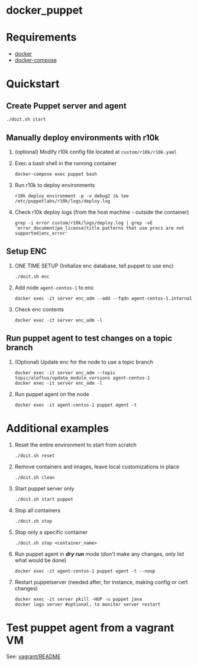 # docker_puppet

# Requirements

- [docker](https://www.docker.com/products/docker-desktop)
- [docker-compose](https://docs.docker.com/compose/install/)

# Quickstart
## Create Puppet server and agent
```shell
./doit.sh start
```

## Manually deploy environments with r10k
1. (optional) Modify r10k config file located at `custom/r10k/r10k.yaml`

1. Exec a bash shell in the running container
   ```shell
   docker-compose exec puppet bash
   ```

1. Run r10k to deploy environments
   ```shell
   r10k deploy environment -p -v debug2 |& tee /etc/puppetlabs/r10k/logs/deploy.log
   ```

1. Check r10k deploy logs (from the host machine - outside the container)
   ```shell
   grep -i error custom/r10k/logs/deploy.log | grep -vE 'error_document|pe_license|title patterns that use procs are not supported|enc_error'
   ```

## Setup ENC
1. ONE TIME SETUP (Initialize enc database, tell puppet to use enc)
   ```shell
   ./doit.sh enc
   ```

1. Add node `agent-centos-1` to enc
   ```shell
   docker exec -it server enc_adm --add --fqdn agent-centos-1.internal
   ```

1. Check enc contents
   ```shell
   docker exec -it server enc_adm -l
   ```

## Run puppet agent to test changes on a topic branch
1. (Optional) Update enc for the node to use a topic branch
   ```shell
   docker exec -it server enc_adm --topic topic/aloftus/update_module_versions agent-centos-1
   docker exec -it server enc_adm -l
   ```

1. Run puppet agent on the node
   ```shell
   docker exec -it agent-centos-1 puppet agent -t
   ```

# Additional examples
1. Reset the entire environment to start from scratch
   ```shell
   ./doit.sh reset
   ```
1. Remove containers and images, leave local customizations in place
   ```shell
   ./doit.sh clean
   ```
1. Start puppet server only
   ```shell
   ./doit.sh start puppet
   ```
1. Stop all containers
   ```shell
   ./doit.sh stop
   ```
1. Stop only a specific container
   ```shell
   ./doit.sh stop <container_name>
   ```
1. Run puppet agent in **_dry run_** mode (don't make any changes, only list what would be done)
   ```shell
   docker exec -it agent-centos-1 puppet agent -t --noop
   ```
1. Restart puppetserver (needed after, for instance, making config or cert changes)
   ```shell
   docker exec -it server pkill -HUP -u puppet java
   docker logs server #optional, to monitor server restart
   ```
# Test puppet agent from a vagrant VM
See: [vagrant/README](vagrant/README.md)
